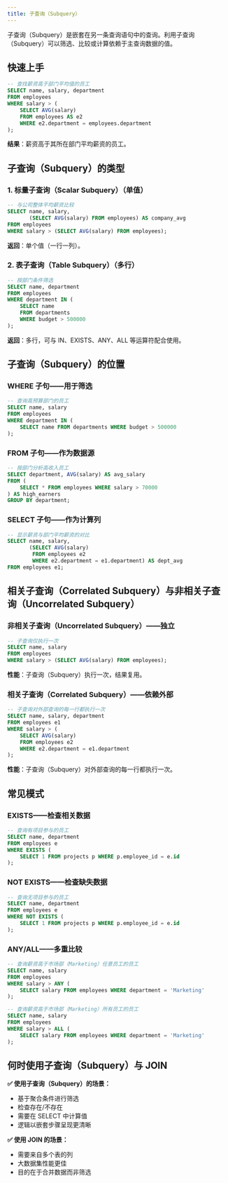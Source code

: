 ```yaml
---
title: 子查询（Subquery）
---
```


子查询（Subquery）是嵌套在另一条查询语句中的查询。利用子查询（Subquery）可以筛选、比较或计算依赖于主查询数据的值。

## 快速上手

```sql
-- 查找薪资高于部门平均值的员工
SELECT name, salary, department
FROM employees
WHERE salary > (
    SELECT AVG(salary)
    FROM employees AS e2
    WHERE e2.department = employees.department
);
```

**结果**：薪资高于其所在部门平均薪资的员工。

## 子查询（Subquery）的类型

### 1. 标量子查询（Scalar Subquery）（单值）
```sql
-- 与公司整体平均薪资比较
SELECT name, salary,
       (SELECT AVG(salary) FROM employees) AS company_avg
FROM employees
WHERE salary > (SELECT AVG(salary) FROM employees);
```

**返回**：单个值（一行一列）。

### 2. 表子查询（Table Subquery）（多行）
```sql
-- 按部门条件筛选
SELECT name, department
FROM employees
WHERE department IN (
    SELECT name
    FROM departments
    WHERE budget > 500000
);
```

**返回**：多行，可与 IN、EXISTS、ANY、ALL 等运算符配合使用。

## 子查询（Subquery）的位置

### WHERE 子句——用于筛选
```sql
-- 查询高预算部门的员工
SELECT name, salary
FROM employees
WHERE department IN (
    SELECT name FROM departments WHERE budget > 500000
);
```

### FROM 子句——作为数据源
```sql
-- 按部门分析高收入员工
SELECT department, AVG(salary) AS avg_salary
FROM (
    SELECT * FROM employees WHERE salary > 70000
) AS high_earners
GROUP BY department;
```

### SELECT 子句——作为计算列
```sql
-- 显示薪资与部门平均薪资的对比
SELECT name, salary,
       (SELECT AVG(salary)
        FROM employees e2
        WHERE e2.department = e1.department) AS dept_avg
FROM employees e1;
```

## 相关子查询（Correlated Subquery）与非相关子查询（Uncorrelated Subquery）

### 非相关子查询（Uncorrelated Subquery）——独立
```sql
-- 子查询仅执行一次
SELECT name, salary
FROM employees
WHERE salary > (SELECT AVG(salary) FROM employees);
```

**性能**：子查询（Subquery）执行一次，结果复用。

### 相关子查询（Correlated Subquery）——依赖外部
```sql
-- 子查询对外部查询的每一行都执行一次
SELECT name, salary, department
FROM employees e1
WHERE salary > (
    SELECT AVG(salary)
    FROM employees e2
    WHERE e2.department = e1.department
);
```

**性能**：子查询（Subquery）对外部查询的每一行都执行一次。

## 常见模式

### EXISTS——检查相关数据
```sql
-- 查询有项目参与的员工
SELECT name, department
FROM employees e
WHERE EXISTS (
    SELECT 1 FROM projects p WHERE p.employee_id = e.id
);
```

### NOT EXISTS——检查缺失数据
```sql
-- 查询无项目参与的员工
SELECT name, department
FROM employees e
WHERE NOT EXISTS (
    SELECT 1 FROM projects p WHERE p.employee_id = e.id
);
```

### ANY/ALL——多重比较
```sql
-- 查询薪资高于市场部（Marketing）任意员工的员工
SELECT name, salary
FROM employees
WHERE salary > ANY (
    SELECT salary FROM employees WHERE department = 'Marketing'
);

-- 查询薪资高于市场部（Marketing）所有员工的员工
SELECT name, salary
FROM employees
WHERE salary > ALL (
    SELECT salary FROM employees WHERE department = 'Marketing'
);
```

## 何时使用子查询（Subquery）与 JOIN

**✅ 使用子查询（Subquery）的场景：**
- 基于聚合条件进行筛选
- 检查存在/不存在
- 需要在 SELECT 中计算值
- 逻辑以嵌套步骤呈现更清晰

**✅ 使用 JOIN 的场景：**
- 需要来自多个表的列
- 大数据集性能更佳
- 目的在于合并数据而非筛选
